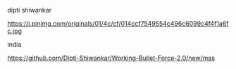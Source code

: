 dipti shiwankar

https://i.pinimg.com/originals/01/4c/cf/014ccf7549554c496c6099c4f4f1a6fc.jpg

india

https://github.com/Dipti-Shiwankar/Working-Bullet-Force-2.0/new/mas
